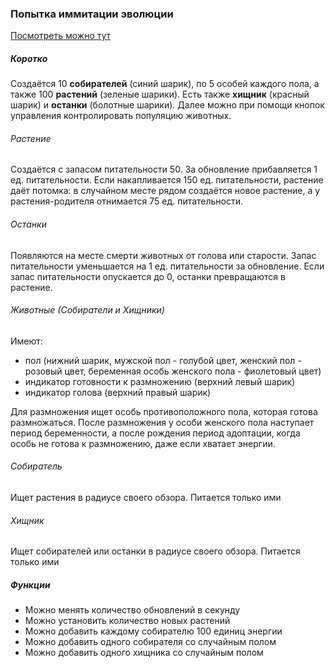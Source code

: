 ### Попытка иммитации эволюции


[Посмотреть можно тут](https://alexandrgrents.github.io/evolution-simulator/)

<h5>Коротко</h5>
<p>Создаётся 10 <strong>собирателей</strong> (синий шарик), по 5 особей каждого пола, а также 100 <strong>растений</strong> (зеленые шарики).
Есть также <strong>хищник</strong> (красный шарик) и <strong>останки</strong> (болотные шарики).
Далее можно при помощи кнопок управления контролировать популяцию животных.</p>
<h6>Растение</h6>
<p>Создаётся с запасом питательности 50. За обновление прибавляется 1 ед. питательности.
Если накапливается 150 ед. питательности, растение даёт потомка: 
в случайном месте рядом создаётся новое растение, а у растения-родителя отнимается 75 ед. питательности. </p>
<h6>Останки</h6>
<p>Появляются на месте смерти животных от голова или старости. 
Запас питательности уменьшается на 1 ед. питательности за обновление. Если запас питательности опускается 
до 0, останки превращаются в растение.</p>
<h6>Животные (Собиратели и Хищники)</h6>
<p>Имеют:</p>
<ul>
<li>пол (нижний шарик, мужской пол - голубой цвет, 
женский пол - розовый цвет, 
беременная особь женского пола - фиолетовый цвет)</li>
<li>индикатор готовности к размножению (верхний левый шарик)</li>
<li>индикатор голова (верхний правый шарик)</li>
</ul>
<p>Для размножения ищет особь противоположного пола, которая готова размножаться.
 После размножения у особи женского пола наступает период беременности, 
 а после рождения период адоптации, когда особь не готова к размножению, даже если хватает энергии.  </p>
<h6>Собиратель</h6>
<p>Ищет растения в радиусе своего обзора. Питается только ими</p>
<h6>Хищник</h6>
<p>Ищет собирателей или останки в радиусе своего обзора. Питается только ими</p>
<h5>Функции</h5>
<ul>
<li>Можно менять количество обновлений в секунду</li>
<li>Можно установить количество новых растений</li>
<li>Можно добавить каждому собирателю 100 единиц энергии</li>
<li>Можно добавить одного собирателя со случайным полом</li>
<li>Можно добавить одного хищника со случайным полом</li>
</ul>



